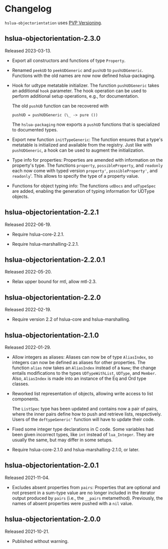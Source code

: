 # Changelog

`hslua-objectorientation` uses [PVP Versioning][].

## hslua-objectorientation-2.3.0

Released 2023-03-13.

-   Export all constructors and functions of type `Property`.

-   Renamed `peekUD` to `peekUDGeneric` and `pushUD` to
    `pushUDGeneric`.  Functions with the old names are now
    now defined hslua-packaging.

-   Hook for udtype metatable initializer. The function
    `pushUDGeneric` takes an additional `hook` parameter. The hook
    operation can be used to perform additional setup operations,
    e.g., for documentation.

    The old `pushUD` function can be recovered with

        pushUD = pushUDGeneric (\_ -> pure ())

    The `hslua-packaging` now exports a `pushUD` functions that is
    specialized to documented types.

-   Export new function `initTypeGeneric`: The function ensures
    that a type's metatable is initialized and available from the
    registry. Just like with `pushUDGeneric`, a hook can be used
    to augment the initialization.

-   Type info for properties: Properties are amended with
    information on the property's type. The functions `property`,
    `possibleProperty`, and `readonly` each now come with typed
    version `property'`, `possibleProperty'`, and `readonly`'.
    This allows to specify the type of a property value.

-   Functions for object typing info: The functions `udDocs` and
    `udTypeSpec` are added, enabling the generation of typing
    information for UDType objects.

## hslua-objectorientation-2.2.1

Released 2022-06-19.

-   Require hslua-core-2.2.1.

-   Require hslua-marshalling-2.2.1.

## hslua-objectorientation-2.2.0.1

Released 2022-05-20.

-   Relax upper bound for mtl, allow mtl-2.3.

## hslua-objectorientation-2.2.0

Released 2022-02-19.

-   Require version 2.2 of hslua-core and hslua-marshalling.

## hslua-objectorientation-2.1.0

Released 2022-01-29.

-   Allow integers as aliases: Aliases can now be of type
    `AliasIndex`, so integers can now be defined as aliases for
    other properties. The function `alias` now takes an
    `AliasIndex` instead of a `Name`; the change entails
    modifications to the types `UDTypeWithList`, `UDType`, and
    `Member`. Also, `AliasIndex` is made into an instance of the
    Eq and Ord type classes.

-   Reworked list representation of objects, allowing write access
    to list components.

    The `ListSpec` type has been updated and contains now a pair
    of pairs, where the inner pairs define how to push and
    retrieve lists, respectively. Users of the `deftypeGeneric'`
    function will have to update their code.

-   Fixed some integer type declarations in C code. Some variables
    had been given incorrect types, like `int` instead of
    `lua_Integer`. They are usually the same, but may differ in
    some setups.

-   Require hslua-core-2.1.0 and hslua-marshalling-2.1.0, or
    later.

## hslua-objectorientation-2.0.1

Released 2021-11-04.

-   Excludes absent properties from `pairs`: Properties that are
    optional and not present in a sum-type value are no longer
    included in the iterator output produced by `pairs` (i.e., the
    `__pairs` metamethod). Previously, the names of absent
    properties were pushed with a `nil` value.

## hslua-objectorientation-2.0.0

Released 2021-10-21.

-   Published without warning.

  [PVP Versioning]: https://pvp.haskell.org
